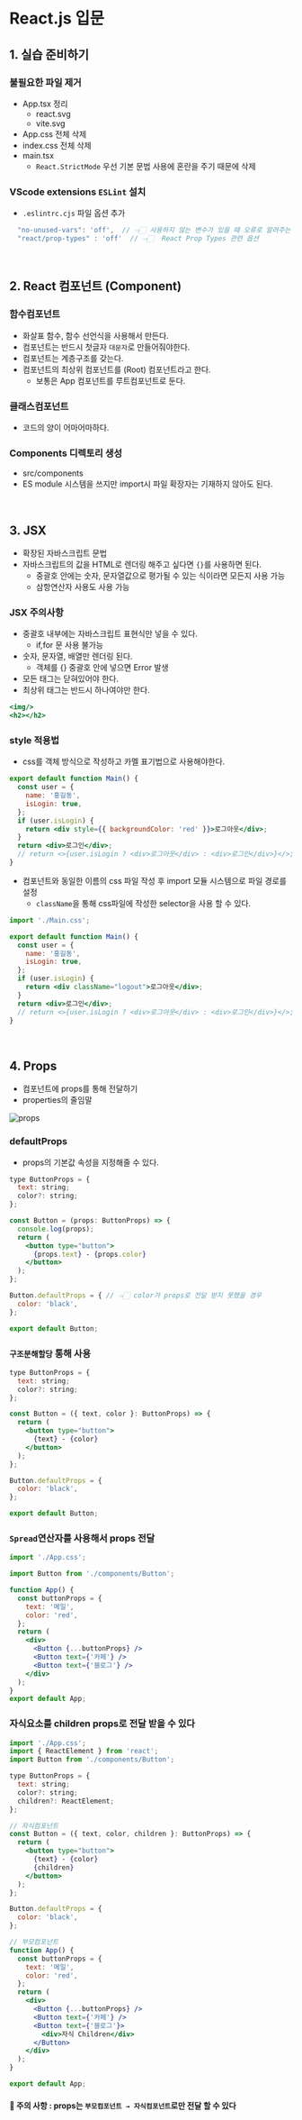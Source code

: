 # React.js 입문

## 1. 실습 준비하기

### 불필요한 파일 제거

- App.tsx 정리
  - react.svg
  - vite.svg
- App.css 전체 삭제
- index.css 전체 삭제
- main.tsx
  - `React.StrictMode` 우선 기본 문법 사용에 혼란을 주기 때문에 삭제

### VScode extensions `ESLint` 설치

- `.eslintrc.cjs` 파일 옵션 추가

```js
  "no-unused-vars": 'off',  // 👈🏻 사용하지 않는 변수가 있을 때 오류로 알려주는 옵션
  "react/prop-types" : 'off'  // 👈🏻  React Prop Types 관련 옵션 
```

<br/>

## 2. React 컴포넌트 (Component)

### 함수컴포넌트

- 화살표 함수, 함수 선언식을 사용해서 만든다.
- 컴포넌트는 반드시 첫글자 `대문자`로 만들어줘야한다.
- 컴포넌트는 계층구조를 갖는다.
- 컴포넌트의 최상위 컴포넌트를 (Root) 컴포넌트라고 한다.
  - 보통은 App 컴포넌트를 루트컴포넌트로 둔다.

### 클래스컴포넌트

- 코드의 양이 어마어마하다.

### Components 디렉토리 생성

- src/components
- ES module 시스템을 쓰지만 import시 파일 확장자는 기재하지 않아도 된다.

<br/>

## 3. JSX

- 확장된 자바스크립트 문법
- 자바스크립트의 값을 HTML로 렌더링 해주고 싶다면 `{}`를 사용하면 된다.
  - 중괄호 안에는 숫자, 문자열값으로 평가될 수 있는 식이라면 모든지 사용 가능
  - 삼항연산자 사용도 사용 가능

### JSX 주의사항

- 중괄호 내부에는 자바스크립트 표현식만 넣을 수 있다.
  - if,for 문 사용 불가능
- 숫자, 문자열, 배열만 렌더링 된다.
  - 객체를 {} 중괄호 안에 넣으면 Error 발생
- 모든 태그는 닫혀있어야 한다.
- 최상위 태그는 반드시 하나여야만 한다.

```jsx
<img/>
<h2></h2>
```

### style 적용법

- css를 객체 방식으로 작성하고 카멜 표기법으로 사용해야한다.

```jsx
export default function Main() {
  const user = {
    name: '홍길동',
    isLogin: true,
  };
  if (user.isLogin) {
    return <div style={{ backgroundColor: 'red' }}>로그아웃</div>;
  }
  return <div>로그인</div>;
  // return <>{user.isLogin ? <div>로그아웃</div> : <div>로그인</div>}</>;
}
```

- 컴포넌트와 동일한 이름의 css 파일 작성 후 import 모듈 시스템으로 파일 경로를 설정
  - `className`을 통해 css파일에 작성한 selector을 사용 할 수 있다.

```jsx
import './Main.css';

export default function Main() {
  const user = {
    name: '홍길동',
    isLogin: true,
  };
  if (user.isLogin) {
    return <div className="logout">로그아웃</div>;
  }
  return <div>로그인</div>;
  // return <>{user.isLogin ? <div>로그아웃</div> : <div>로그인</div>}</>;
}
```

<br/>

## 4. Props

- 컴포넌트에 props를 통해 전달하기
- properties의 줄임말

![props](./images/props.png)

### defaultProps

- props의 기본값 속성을 지정해줄 수 있다.

```jsx
type ButtonProps = {
  text: string;
  color?: string;
};

const Button = (props: ButtonProps) => {
  console.log(props);
  return (
    <button type="button">
      {props.text} - {props.color}
    </button>
  );
};

Button.defaultProps = { // 👈🏻 color가 props로 전달 받지 못했을 경우
  color: 'black',
};

export default Button;
```

### `구조분해할당` 통해 사용

```jsx
type ButtonProps = {
  text: string;
  color?: string;
};

const Button = ({ text, color }: ButtonProps) => {
  return (
    <button type="button">
      {text} - {color}
    </button>
  );
};

Button.defaultProps = {
  color: 'black',
};

export default Button;
```

### `Spread`연산자를 사용해서 props 전달

```jsx
import './App.css';

import Button from './components/Button';

function App() {
  const buttonProps = {
    text: '메일',
    color: 'red',
  };
  return (
    <div>
      <Button {...buttonProps} />
      <Button text={'카페'} />
      <Button text={'블로그'} />
    </div>
  );
}
export default App;
```

### 자식요소를 children props로 전달 받을 수 있다  

```jsx
import './App.css';
import { ReactElement } from 'react';
import Button from './components/Button';

type ButtonProps = {
  text: string;
  color?: string;
  children?: ReactElement;
};

// 자식컴포넌트
const Button = ({ text, color, children }: ButtonProps) => {
  return (
    <button type="button">
      {text} - {color}
      {children}
    </button>
  );
};

Button.defaultProps = {
  color: 'black',
};

// 부모컴포넌트 
function App() {
  const buttonProps = {
    text: '메일',
    color: 'red',
  };
  return (
    <div>
      <Button {...buttonProps} />
      <Button text={'카페'} />
      <Button text={'블로그'}>
        <div>자식 Children</div>
      </Button>
    </div>
  );
}

export default App;
```

#### 🚨 주의 사항 : props는 `부모컴포넌트 → 자식컴포넌트`로만 전달 할 수 있다
